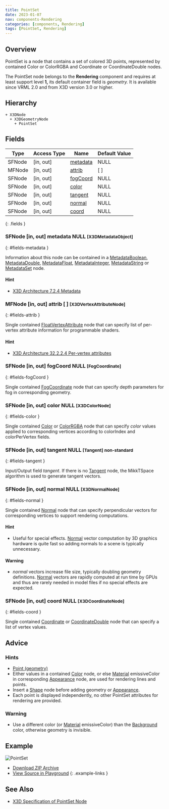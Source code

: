```yaml
---
title: PointSet
date: 2023-01-07
nav: components-Rendering
categories: [components, Rendering]
tags: [PointSet, Rendering]
---
```

<style>
.post h3 {
  word-spacing: 0.2em;
}
</style>

## Overview

PointSet is a node that contains a set of colored 3D points, represented by contained Color or ColorRGBA and Coordinate or CoordinateDouble nodes.

The PointSet node belongs to the **Rendering** component and requires at least support level **1,** its default container field is *geometry.* It is available since VRML 2.0 and from X3D version 3.0 or higher.

## Hierarchy

```
+ X3DNode
  + X3DGeometryNode
    + PointSet
```

## Fields

| Type | Access Type | Name | Default Value |
| ---- | ----------- | ---- | ------------- |
| SFNode | [in, out] | [metadata](#fields-metadata) | NULL  |
| MFNode | [in, out] | [attrib](#fields-attrib) | [ ] |
| SFNode | [in, out] | [fogCoord](#fields-fogCoord) | NULL  |
| SFNode | [in, out] | [color](#fields-color) | NULL  |
| SFNode | [in, out] | [tangent](#fields-tangent) | NULL  |
| SFNode | [in, out] | [normal](#fields-normal) | NULL  |
| SFNode | [in, out] | [coord](#fields-coord) | NULL  |
{: .fields }

### SFNode [in, out] **metadata** NULL <small>[X3DMetadataObject]</small>
{: #fields-metadata }

Information about this node can be contained in a [MetadataBoolean](/x_ite/components/core/metadataboolean/), [MetadataDouble](/x_ite/components/core/metadatadouble/), [MetadataFloat](/x_ite/components/core/metadatafloat/), [MetadataInteger](/x_ite/components/core/metadatainteger/), [MetadataString](/x_ite/components/core/metadatastring/) or [MetadataSet](/x_ite/components/core/metadataset/) node.

#### Hint

- [X3D Architecture 7.2.4 Metadata](https://www.web3d.org/specifications/X3Dv4/ISO-IEC19775-1v4-IS/Part01/components/core.html#Metadata)

### MFNode [in, out] **attrib** [ ] <small>[X3DVertexAttributeNode]</small>
{: #fields-attrib }

Single contained [FloatVertexAttribute](/x_ite/components/shaders/floatvertexattribute/) node that can specify list of per-vertex attribute information for programmable shaders.

#### Hint

- [X3D Architecture 32.2.2.4 Per-vertex attributes](https://www.web3d.org/specifications/X3Dv4/ISO-IEC19775-1v4-IS/Part01/components/shaders.html#Pervertexattributes)

### SFNode [in, out] **fogCoord** NULL <small>[FogCoordinate]</small>
{: #fields-fogCoord }

Single contained [FogCoordinate](/x_ite/components/environmentaleffects/fogcoordinate/) node that can specify depth parameters for fog in corresponding geometry.

### SFNode [in, out] **color** NULL <small>[X3DColorNode]</small>
{: #fields-color }

Single contained [Color](/x_ite/components/rendering/color/) or [ColorRGBA](/x_ite/components/rendering/colorrgba/) node that can specify *color* values applied to corresponding vertices according to colorIndex and colorPerVertex fields.

### SFNode [in, out] **tangent** NULL <small>[Tangent]</small> <small class="blue">non-standard</small>
{: #fields-tangent }

Input/Output field *tangent*. If there is no [Tangent](/x_ite/components/rendering/tangent/) node, the MikkTSpace algorithm is used to generate tangent vectors.

### SFNode [in, out] **normal** NULL <small>[X3DNormalNode]</small>
{: #fields-normal }

Single contained [Normal](/x_ite/components/rendering/normal/) node that can specify perpendicular vectors for corresponding vertices to support rendering computations.

#### Hint

- Useful for special effects. [Normal](/x_ite/components/rendering/normal/) vector computation by 3D graphics hardware is quite fast so adding normals to a scene is typically unnecessary.

#### Warning

- *normal* vectors increase file size, typically doubling geometry definitions. [Normal](/x_ite/components/rendering/normal/) vectors are rapidly computed at run time by GPUs and thus are rarely needed in model files if no special effects are expected.

### SFNode [in, out] **coord** NULL <small>[X3DCoordinateNode]</small>
{: #fields-coord }

Single contained [Coordinate](/x_ite/components/rendering/coordinate/) or [CoordinateDouble](/x_ite/components/rendering/coordinatedouble/) node that can specify a list of vertex values.

## Advice

### Hints

- [Point (geometry)](https://en.wikipedia.org/wiki/Point_(geometry))
- Either values in a contained [Color](/x_ite/components/rendering/color/) node, or else [Material](/x_ite/components/shape/material/) emissiveColor in corresponding [Appearance](/x_ite/components/shape/appearance/) node, are used for rendering lines and points.
- Insert a [Shape](/x_ite/components/shape/shape/) node before adding geometry or [Appearance](/x_ite/components/shape/appearance/).
- Each point is displayed independently, no other PointSet attributes for rendering are provided.

### Warning

- Use a different color (or [Material](/x_ite/components/shape/material/) emissiveColor) than the [Background](/x_ite/components/environmentaleffects/background/) color, otherwise geometry is invisible.

## Example

<x3d-canvas class="xr-button-br" src="https://create3000.github.io/media/examples/Rendering/PointSet/PointSet.x3d" contentScale="auto">
  <img src="https://create3000.github.io/media/examples/Rendering/PointSet/screenshot.avif" alt="PointSet"/>
</x3d-canvas>

- [Download ZIP Archive](https://create3000.github.io/media/examples/Rendering/PointSet/PointSet.zip)
- [View Source in Playground](/x_ite/playground/?url=https://create3000.github.io/media/examples/Rendering/PointSet/PointSet.x3d)
{: .example-links }

## See Also

- [X3D Specification of PointSet Node](https://www.web3d.org/documents/specifications/19775-1/V4.0/Part01/components/rendering.html#PointSet)
